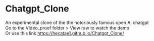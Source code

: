 # Chatgpt_Clone
An experimental clone of the the notoriously famous open Ai chatgpt</br>
Go to the Video_proof folder > View raw to watch the demo</br>
Or use this link https://hecatae1.github.io/Chatgpt_Clone/
